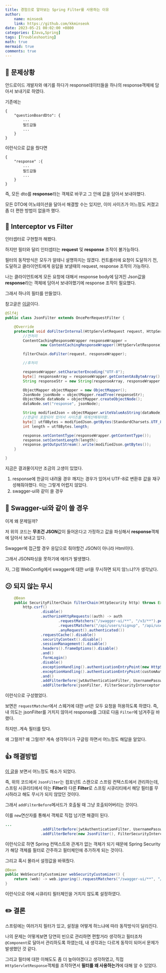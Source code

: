 ```yaml
---
title: 경험으로 알아보는 Spring Filter를 사용하는 이유
author: 
    name: minseok
    link: https://github.com/kkminseok
date: 2023-05-21 00:02:00 +0800
categories: [Java,Spring]
tags: [Troubleshooting]
math: true
mermaid: true
comments: true
---
```


## 🔅 문제상황

안드로이드 개발자와 얘기를 하다가 response데이터들을 하나의 response객체에 담아서 보내기로 하였다.

기존에는

```text
{
    "questionBoardDto": {
        ...
        필드값들
        ...
    }
}
```

이런식으로 값을 줬다면

```text
{
    "response" :{
        ...
        필드값들
        ...
    }
}
```

즉, 모든 dto를 **response**라는 객체로 바꾸고 그 안에 값을 담아서 보내야했다.

모든 DTO에 어노테이션을 달아서 해결할 수는 있지만, 이미 사이즈가 어느정도 커졌고 좀 더 편한 방법이 없을까 했다.

## 🤔 Interceptor vs Filter

인터셉터로 구현할까 해봤다.

하지만 필터와 달리 인터셉터는 **request** 및 **response** 조작이 불가능하다.

필터의 동작방식은 모두가 알테니 설명하지는 않겠다. 컨트롤러에 요청이 도달하기 전, 도달하고 클라이언트에게 응답을 보낼때의 request, response 조작이 가능하다.

나는 클라이언트에게 모든 요청에 대해서 response body에 담겨진 Json값을 **response**라는 객체에 담아서 보내야했기에 response 조작이 필요했다.

그래서 하나의 필터를 만들었다.

참고글은 [이글](https://medium.com/sjk5766/spring-filter%EC%97%90%EC%84%9C-response-%EC%88%98%EC%A0%95%ED%95%98%EA%B8%B0-7de6da9836f5)이다.



```java
@Slf4j
public class JsonFilter extends OncePerRequestFilter {

    @Override
    protected void doFilterInternal(HttpServletRequest request, HttpServletResponse response, FilterChain filterChain) throws ServletException, IOException {
        //전처리
        ContentCachingResponseWrapper responseWrapper =
                new ContentCachingResponseWrapper((HttpServletResponse) response);

        filterChain.doFilter(request, responseWrapper);

        //후처리

        responseWrapper.setCharacterEncoding("UTF-8");
        byte[] responseArray = responseWrapper.getContentAsByteArray();
        String responseStr = new String(responseArray, responseWrapper.getCharacterEncoding());

        ObjectMapper objectMapper = new ObjectMapper();
        JsonNode jsonNode = objectMapper.readTree(responseStr);
        ObjectNode dataNode = objectMapper.createObjectNode();
        dataNode.set("response", jsonNode);

        String modifiedJson = objectMapper.writeValueAsString(dataNode);
        //한글이 포함되어 있어서 사이즈를 재계산해줘야함.
        byte[] utf8Bytes = modifiedJson.getBytes(StandardCharsets.UTF_8);
        int length = utf8Bytes.length;

        response.setContentType(responseWrapper.getContentType());
        response.setContentLength(length);
        response.getOutputStream().write(modifiedJson.getBytes());
    }

}
```

지금은 결과물이지만 조금의 고생이 있었다.

1. response에 한글이 내려올 경우 깨지는 경우가 있어서 UTF-8로 변환후 값을 재구성해줘야했다. 이는 그렇게 어렵지 않았다.
2. swagger-ui와 같이 쓸 경우

## 🤔 Swagger-ui와 같이 쓸 경우

이게 왜 문제일까?

저 위의 코드는 **무조건 JSON**값이 들어온다고 가정하고 값을 파싱해서 **response**객체에 담아서 보내고 있다.

Swagger에 접근할 경우 응답으로 줘야할건 JSON이 아니라 Html이다.

그래서 JSON파싱을 못하기에 에러가 발생했다.

자, 그럼 WebConfig에서 swagger에 대한 url을 무시하면 되지 않느냐?가 생각났다.

## 😕 되지 않는 무시

```java
    @Bean
    public SecurityFilterChain filterChain(HttpSecurity http) throws Exception {
        http.csrf()
                .disable()
                .authorizeHttpRequests((auth) -> auth
                        .requestMatchers("/swagger-ui/**", "/v3/**").permitAll()
                        .requestMatchers("/api/users/signup", "/api/users/verification").permitAll()
                        .anyRequest().authenticated())
                .requestCache().disable()
                .securityContext().disable()
                .sessionManagement().disable()
                .headers().frameOptions().disable()
                .and()
                .formLogin()
                .disable()
                .exceptionHandling().authenticationEntryPoint(new HttpStatusEntryPoint(HttpStatus.UNAUTHORIZED))
                .exceptionHandling().authenticationEntryPoint(customAuthenticationEntryPoint)
                .and()
                .addFilterBefore(jwtAuthenticationFilter, UsernamePasswordAuthenticationFilter.class)
                .addFilterBefore(jsonFilter, FilterSecurityInterceptor.class);
```

이런식으로 구성했었다.

보면은 `requestMatcher`에서 스웨거에 대한 url은 모두 요청을 허용하도록 하였다. 즉, 내 의도는 jsonFilter를 거치지 않아서 response를 그대로 다음 `Filter`에 넘겨주길 바랬다.

하지만..계속 필터를 탔다. 

왜 그럴까? 왜 그럴까? 계속 생각하다가 구글링 하면서 어느정도 해답을 알았다.

## 👍 해결방법

[이 글](https://velog.io/@jh5253/Spring-Security-%ED%95%84%ED%84%B0-%EB%93%B1%EB%A1%9D-%EC%8B%9C-%EC%A3%BC%EC%9D%98%EC%82%AC%ED%95%ADignore)을 보면서 어느정도 해소가 되었다.

즉, 위의 코드에서 `JsonFilter`는 컴포넌트 스캔으로 스프링 컨택스트에서 관리하는데, 스프링 시큐리티에서 아는 **Filter**와 다른 **Filter**로 스프링 시큐리티에서 해당 필터를 무시하라고 해도 무시가 되지 않았던 것이다.

그래서 `addFilterBefore`메서드가 호출될 때 그냥 호출되어버리는 것이다.

이를 `new`연산자를 통해서 객체로 직접 넘기면 해결이 된다.

```java
...
                .addFilterBefore(jwtAuthenticationFilter, UsernamePasswordAuthenticationFilter.class)
                .addFilterBefore(new JsonFilter(), FilterSecurityInterceptor.class);
```

이런식으로 하면 Spring 컨텍스트와 관계가 없는 객체가 되기 때문에 Spring Security가 해당 객체를 필터로 간주하고 필터체인에 추가하게 되는 것이다.

그리고 혹시 몰라서 설정값을 바꿔줬다.

```java
@Bean
public WebSecurityCustomizer webSecurityCustomizer() {
    return (web) -> web.ignoring().requestMatchers("/swagger-ui/**", "/v3/**");
}
```

이런식으로 아예 시큐리티 필터체인을 거치지 않도록 설정하였다.

## ✏️ 결론

스프링에는 여러가지 필터가 있고, 설정을 어떻게 하느냐에 따라 동작방식이 달라진다.

나의 문제는 어떻게보면 당연히 빈으로 관리하면 편할거라 생각하고 필터조차 `@Component`로 달아서 관리하도록 하였는데, 내 생각과는 다르게 동작이 되어서 문제가 발생했던 것 같다.

그리고 필터에 대한 이해도도 좀 더 높아야겠다고 생각하였고, 직접 `HttpServletResponse`객체를 조작하면서 **필터를 왜 사용하는가**에 대해 알 수 있었다.